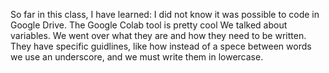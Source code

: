 So far in this class, I have learned:
I did not know it was possible to code in Google Drive. The Google Colab tool is pretty cool
We talked about variables. We went over what they are and how they need to be written. They have specific guidlines, like how instead of a spece between words we use an underscore, and we must write them in lowercase.
